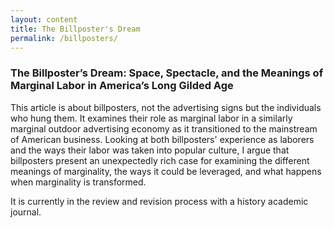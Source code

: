 ```yaml
---
layout: content
title: The Billposter's Dream
permalink: /billposters/
---
```


### The Billposter’s Dream: Space, Spectacle, and the Meanings of Marginal Labor in America’s Long Gilded Age

This article is about billposters, not the advertising signs but the individuals who hung them. It examines their role as marginal labor in a similarly marginal outdoor advertising economy as it transitioned to the mainstream of American business. Looking at both billposters' experience as laborers and the ways their labor was taken into popular culture, I argue that billposters present an unexpectedly rich case for examining the different meanings of marginality, the ways it could be leveraged, and what happens when marginality is transformed.

It is currently in the review and revision process with a history academic journal.